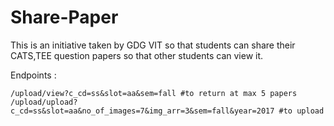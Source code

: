 # Share-Paper
This is an initiative taken by GDG VIT so that students can share their CATS,TEE question papers so that other students can view it.


Endpoints : 

    /upload/view?c_cd=ss&slot=aa&sem=fall #to return at max 5 papers
    /upload/upload?c_cd=ss&slot=aa&no_of_images=7&img_arr=3&sem=fall&year=2017 #to upload
